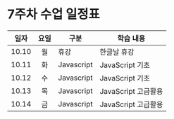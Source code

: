#  7주차 수업 일정표 

|일자|요일|구분|학습 내용
|---|:--:|----|-----|
|10.10|월|휴강|한글날 휴강
|10.11|화|Javascript|JavaScript 기초 
|10.12|수|Javascript|JavaScript 기초 
|10.13|목|Javascript|JavaScript 고급활용
|10.14|금|Javascript|JavaScript 고급활용

